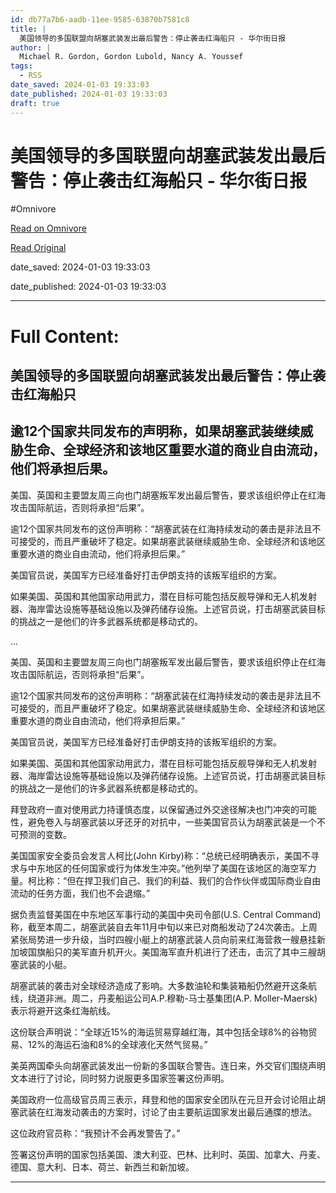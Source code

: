 ```yaml
---
id: db77a7b6-aadb-11ee-9585-63870b7581c8
title: |
  美国领导的多国联盟向胡塞武装发出最后警告：停止袭击红海船只 - 华尔街日报
author: |
  Michael R. Gordon, Gordon Lubold, Nancy A. Youssef
tags:
  - RSS
date_saved: 2024-01-03 19:33:03
date_published: 2024-01-03 19:33:03
draft: true
---
```


# 美国领导的多国联盟向胡塞武装发出最后警告：停止袭击红海船只 - 华尔街日报
#Omnivore

[Read on Omnivore](https://omnivore.app/me/-18cd39a9f39)

[Read Original](https://cn.wsj.com/amp/articles/%E7%BE%8E%E5%9B%BD%E9%A2%86%E5%AF%BC%E7%9A%84%E5%A4%9A%E5%9B%BD%E8%81%94%E7%9B%9F%E5%90%91%E8%83%A1%E5%A1%9E%E6%AD%A6%E8%A3%85%E5%8F%91%E5%87%BA%E6%9C%80%E5%90%8E%E8%AD%A6%E5%91%8A-%E8%A6%81%E6%B1%82%E5%85%B6%E5%81%9C%E6%AD%A2%E8%A2%AD%E5%87%BB%E7%BA%A2%E6%B5%B7%E8%88%B9%E5%8F%AA-04fb0ef9)

date_saved: 2024-01-03 19:33:03

date_published: 2024-01-03 19:33:03

--- 

# Full Content: 

##  美国领导的多国联盟向胡塞武装发出最后警告：停止袭击红海船只

## 逾12个国家共同发布的声明称，如果胡塞武装继续威胁生命、全球经济和该地区重要水道的商业自由流动，他们将承担后果。

美国、英国和主要盟友周三向也门胡塞叛军发出最后警告，要求该组织停止在红海攻击国际航运，否则将承担“后果”。

逾12个国家共同发布的这份声明称：“胡塞武装在红海持续发动的袭击是非法且不可接受的，而且严重破坏了稳定。如果胡塞武装继续威胁生命、全球经济和该地区重要水道的商业自由流动，他们将承担后果。”

美国官员说，美国军方已经准备好打击伊朗支持的该叛军组织的方案。

如果美国、英国和其他国家动用武力，潜在目标可能包括反舰导弹和无人机发射器、海岸雷达设施等基础设施以及弹药储存设施。上述官员说，打击胡塞武装目标的挑战之一是他们的许多武器系统都是移动式的。

...

美国、英国和主要盟友周三向也门胡塞叛军发出最后警告，要求该组织停止在红海攻击国际航运，否则将承担“后果”。

逾12个国家共同发布的这份声明称：“胡塞武装在红海持续发动的袭击是非法且不可接受的，而且严重破坏了稳定。如果胡塞武装继续威胁生命、全球经济和该地区重要水道的商业自由流动，他们将承担后果。”

美国官员说，美国军方已经准备好打击伊朗支持的该叛军组织的方案。

如果美国、英国和其他国家动用武力，潜在目标可能包括反舰导弹和无人机发射器、海岸雷达设施等基础设施以及弹药储存设施。上述官员说，打击胡塞武装目标的挑战之一是他们的许多武器系统都是移动式的。

拜登政府一直对使用武力持谨慎态度，以保留通过外交途径解决也门冲突的可能性，避免卷入与胡塞武装以牙还牙的对抗中，一些美国官员认为胡塞武装是一个不可预测的变数。

美国国家安全委员会发言人柯比(John Kirby)称：“总统已经明确表示，美国不寻求与中东地区的任何国家或行为体发生冲突。”他列举了美国在该地区的海空军力量。柯比称：“但在捍卫我们自己、我们的利益、我们的合作伙伴或国际商业自由流动的任务方面，我们也不会退缩。”

据负责监督美国在中东地区军事行动的美国中央司令部(U.S. Central Command)称，截至本周二，胡塞武装自去年11月中旬以来已对商船发动了24次袭击。上周紧张局势进一步升级，当时四艘小艇上的胡塞武装人员向前来红海营救一艘悬挂新加坡国旗船只的美军直升机开火。美国海军直升机进行了还击，击沉了其中三艘胡塞武装的小艇。

胡塞武装的袭击对全球经济造成了影响。大多数油轮和集装箱船仍然避开这条航线，绕道非洲。周二，丹麦船运公司A.P.穆勒-马士基集团(A.P. Moller-Maersk)表示将避开这条红海航线。

这份联合声明说：“全球近15%的海运贸易穿越红海，其中包括全球8%的谷物贸易、12%的海运石油和8%的全球液化天然气贸易。”

美英两国牵头向胡塞武装发出一份新的多国联合警告。连日来，外交官们围绕声明文本进行了讨论，同时努力说服更多国家签署这份声明。

美国政府一位高级官员周三表示，拜登和他的国家安全团队在元旦开会讨论阻止胡塞武装在红海发动袭击的方案时，讨论了由主要航运国家发出最后通牒的想法。

这位政府官员称：“我预计不会再发警告了。”

签署这份声明的国家包括美国、澳大利亚、巴林、比利时、英国、加拿大、丹麦、德国、意大利、日本、荷兰、新西兰和新加坡。

---


